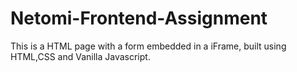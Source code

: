 # Netomi-Frontend-Assignment
This is a HTML page with a form embedded in a iFrame, built using HTML,CSS and Vanilla Javascript.
